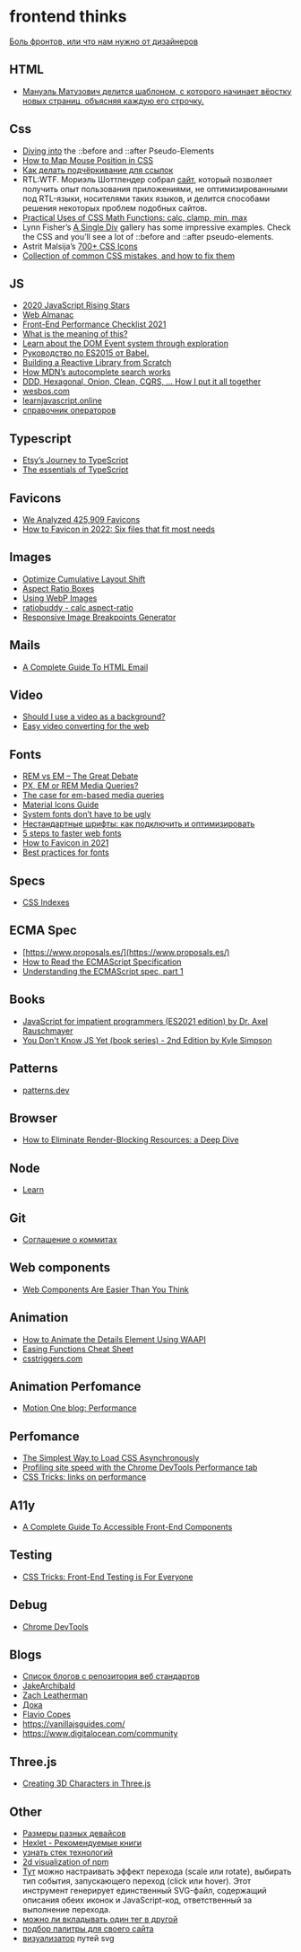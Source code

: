 # frontend thinks

[Боль фронтов, или что нам нужно от дизайнеров](https://habr.com/ru/post/541666/)

## HTML
- [Мануэль Матузович делится шаблоном, с которого начинает вёрстку новых страниц, объясняя каждую его строчку.
](https://www.matuzo.at/blog/html-boilerplate/)

## Css
- [Diving into](https://codersblock.com/blog/diving-into-the-before-and-after-pseudo-elements/) the ::before and ::after Pseudo-Elements
- [How to Map Mouse Position in CSS](https://css-tricks.com/how-to-map-mouse-position-in-css/)
- [Как делать подчёркивание для ссылок](https://css-irl.info/animating-underlines/)
- RTL:WTF. Мориэль Шоттлендер собрал [сайт](https://rtl.wtf/), который позволяет получить опыт пользования приложениями, не оптимизированными под RTL-языки, носителями таких языков, и делится способами решения некоторых проблем подобных сайтов.
- [Practical Uses of CSS Math Functions: calc, clamp, min, max](https://moderncss.dev/practical-uses-of-css-math-functions-calc-clamp-min-max/)
- Lynn Fisher’s [A Single Div](https://a.singlediv.com/) gallery has some impressive examples. Check the CSS and you’ll see a lot of ::before and ::after pseudo-elements.
- Astrit Malsija’s [700+ CSS Icons](https://css.gg/app)
- [Collection of common CSS mistakes, and how to fix them](https://csshell.dev/)

## JS
- [2020 JavaScript Rising Stars](https://risingstars.js.org/2020/ru#section-learning)
- [Web Almanac](https://almanac.httparchive.org/en/2020/javascript)
- [Front-End Performance Checklist 2021](https://www.smashingmagazine.com/2021/01/front-end-performance-2021-free-pdf-checklist/)
- [What is the meaning of this?](https://web.dev/javascript-this/)
- [Learn about the DOM Event system through exploration](https://domevents.dev/)
- [Руководство по ES2015 от Babel.](https://babeljs.io/docs/en/learn)
- [Building a Reactive Library from Scratch](https://dev.to/ryansolid/building-a-reactive-library-from-scratch-1i0p)
- [How MDN’s autocomplete search works](https://hacks.mozilla.org/2021/08/mdns-autocomplete-search/)
- [DDD, Hexagonal, Onion, Clean, CQRS, … How I put it all together](https://herbertograca.com/2017/11/16/explicit-architecture-01-ddd-hexagonal-onion-clean-cqrs-how-i-put-it-all-together/)
- [wesbos.com](https://wesbos.com/javascript)
- [learnjavascript.online](https://learnjavascript.online/)
- [справочник операторов](https://joshwcomeau.com/operator-lookup/)

## Typescript
- [Etsy’s Journey to TypeScript](https://codeascraft.com/2021/11/08/etsys-journey-to-typescript/)
- [The essentials of TypeScript](https://exploringjs.com/tackling-ts/ch_typescript-essentials.html)

## Favicons
- [We Analyzed 425,909 Favicons](https://iconmap.io/blog)
- [How to Favicon in 2022: Six files that fit most needs](https://evilmartians.com/chronicles/how-to-favicon-in-2021-six-files-that-fit-most-needs)

## Images
- [Optimize Cumulative Layout Shift](https://web.dev/optimize-cls/?utm_source=lighthouse&utm_medium=unknown#images-without-dimensions)
- [Aspect Ratio Boxes](https://css-tricks.com/aspect-ratio-boxes/)
- [Using WebP Images](https://css-tricks.com/using-webp-images/)
- [ratiobuddy - calc aspect-ratio](https://ratiobuddy.com/)
- [Responsive Image Breakpoints Generator](https://responsivebreakpoints.com/)

## Mails
- [A Complete Guide To HTML Email](https://www.smashingmagazine.com/2021/04/complete-guide-html-email-templates-tools/)

## Video
- [Should I use a video as a background?](https://css-tricks.com/should-i-use-a-video-as-a-background/)
- [Easy video converting for the web](https://mefody.dev/chunks/ffmpeg-alias/)

## Fonts
- [REM vs EM – The Great Debate](https://zellwk.com/blog/rem-vs-em/)
- [PX, EM or REM Media Queries?](https://zellwk.com/blog/media-query-units/)
- [The case for em-based media queries](https://css-tricks.com/weekly-platform-news-focus-rings-donut-scope-ditching-em-units-and-global-privacy-control/#the-case-for-em-based-media-queries)
- [Material Icons Guide](https://developers.google.com/fonts/docs/material_icons)
- [System fonts don’t have to be ugly](https://iainbean.com/posts/2021/system-fonts-dont-have-to-be-ugly/)
- [Нестандартные шрифты: как подключить и оптимизировать](https://habr.com/ru/company/htmlacademy/blog/552388/)
- [5 steps to faster web fonts](https://iainbean.com/posts/2021/5-steps-to-faster-web-fonts/)
- [How to Favicon in 2021](https://evilmartians.com/chronicles/how-to-favicon-in-2021-six-files-that-fit-most-needs)
- [Best practices for fonts](https://web.dev/font-best-practices/)

## Specs
- [CSS Indexes](https://drafts.csswg.org/indexes/)

## ECMA Spec
- [https://www.proposals.es/](https://www.proposals.es/)
- [How to Read the ECMAScript Specification](https://timothygu.me/es-howto/)
- [Understanding the ECMAScript spec, part 1](https://v8.dev/blog/understanding-ecmascript-part-1)

## Books
- [JavaScript for impatient programmers (ES2021 edition) by Dr. Axel Rauschmayer](https://exploringjs.com/impatient-js/toc.html)
- [You Don't Know JS Yet (book series) - 2nd Edition by Kyle Simpson](https://github.com/getify/You-Dont-Know-JS)

## Patterns
- [patterns.dev](https://www.patterns.dev/)

## Browser
- [How to Eliminate Render-Blocking Resources: a Deep Dive](https://sia.codes/posts/render-blocking-resources/)

## Node
- [Learn](https://nodejs.dev/learn)

## Git
- [Соглашение о коммитах](https://www.conventionalcommits.org/ru/v1.0.0/#%d1%81%d0%bf%d0%b5%d1%86%d0%b8%d1%84%d0%b8%d0%ba%d0%b0%d1%86%d0%b8%d1%8f)

## Web components
- [Web Components Are Easier Than You Think](https://css-tricks.com/web-components-are-easier-than-you-think/)

## Animation
- [How to Animate the Details Element Using WAAPI](https://css-tricks.com/how-to-animate-the-details-element-using-waapi/)
- [Easing Functions Cheat Sheet](https://easings.net/)
- [csstriggers.com](https://csstriggers.com/)

## Animation Perfomance
- [Motion One blog: Performance](https://motion.dev/guides/performance)

## Perfomance
- [The Simplest Way to Load CSS Asynchronously](https://www.filamentgroup.com/lab/load-css-simpler/)
- [Profiling site speed with the Chrome DevTools Performance tab](https://www.debugbear.com/blog/devtools-performance)
- [CSS Tricks: links on performance](https://css-tricks.com/links-on-performance/)

## A11y
- [A Complete Guide To Accessible Front-End Components](https://www.smashingmagazine.com/2021/03/complete-guide-accessible-front-end-components/)

## Testing
- [CSS Tricks: Front-End Testing is For Everyone](https://css-tricks.com/front-end-testing-is-for-everyone/)

## Debug
- [Chrome DevTools](https://developer.chrome.com/docs/devtools/)

## Blogs
- [Список блогов с репозитория веб стандартов](https://github.com/web-standards-ru/indie-list)
- [JakeArchibald](https://jakearchibald.com/)
- [Zach Leatherman](https://www.zachleat.com/)
- [Дока](https://y-doka.site/)
- [Flavio Copes](https://flaviocopes.com/)
- https://vanillajsguides.com/
- https://www.digitalocean.com/community

## Three.js 
- [Creating 3D Characters in Three.js](https://tympanus.net/codrops/2021/10/04/creating-3d-characters-in-three-js/)

## Other
- [Размеры разных девайсов](https://screensiz.es/)
- [Hexlet - Рекомендуемые книги](https://ru.hexlet.io/pages/recommended-books)
- [узнать стек технологий](https://www.wappalyzer.com/)
- [2d visualization of npm](npm.anvaka.com)
- [Тут](https://nucleoapp.com/tool/icon-transition) можно настраивать эффект перехода (scale или rotate), выбирать тип события, запускающего переход (click или hover). Этот инструмент генерирует единственный SVG-файл, содержащий описания обеих иконок и JavaScript-код, ответственный за выполнение перехода.
- [можно ли вкладывать один тег в другой](https://caninclude.glitch.me/)
- [подбор палитры для своего сайта](https://www.happyhues.co/)
- [визуализатор](https://svg-path-visualizer.netlify.app/#M140%2020C73%2020%2020%2074%2020%20140c0%20135%20136%20170%20228%20303%2088-132%20229-173%20229-303%200-66-54-120-120-120-48%200-90%2028-109%2069-19-41-60-69-108-69z) путей svg

